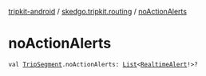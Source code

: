 [tripkit-android](../index.md) / [skedgo.tripkit.routing](index.md) / [noActionAlerts](./no-action-alerts.md)

# noActionAlerts

`val `[`TripSegment`](-trip-segment/index.md)`.noActionAlerts: `[`List`](https://kotlinlang.org/api/latest/jvm/stdlib/kotlin.collections/-list/index.html)`<`[`RealtimeAlert`](../com.skedgo.android.common.model/-realtime-alert/index.md)`!>?`